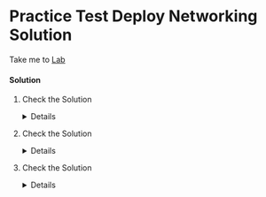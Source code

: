 # Practice Test Deploy Networking Solution

  Take me to [Lab](https://kodekloud.com/courses/certified-kubernetes-administrator-with-practice-tests/lectures/9892583)

  #### Solution

  1. Check the Solution

     <details>

      ```
      Not Running
      ```
     </details>

  2. Check the Solution

     <details>

      ```
      No Network Configured
      ```
     </details>

  3. Check the Solution

     <details>

      ```
      Click [here](https://www.weave.works/docs/net/latest/kubernetes/kube-addon/)

      OR Execute below command

      kubectl apply -f "https://cloud.weave.works/k8s/net?k8s-version=$(kubectl version | base64 | tr -d '\n')"
      ```
     </details>